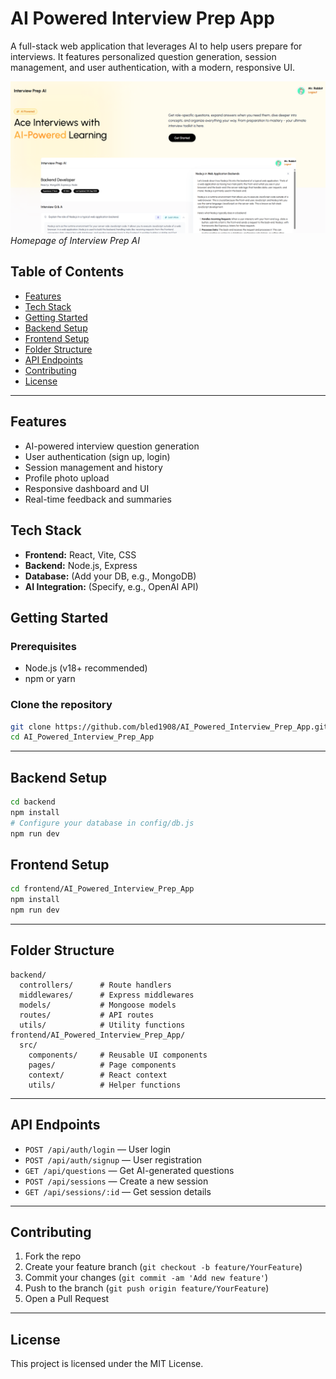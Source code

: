 # AI Powered Interview Prep App

A full-stack web application that leverages AI to help users prepare for interviews. It features personalized question generation, session management, and user authentication, with a modern, responsive UI.

[![Interview Prep AI Homepage](frontend/AI_Powered_Interview_Prep_App/public/homepage.png)](frontend/AI_Powered_Interview_Prep_App/public/homepage.png)
*Homepage of Interview Prep AI*

## Table of Contents
- [Features](#features)
- [Tech Stack](#tech-stack)
- [Getting Started](#getting-started)
- [Backend Setup](#backend-setup)
- [Frontend Setup](#frontend-setup)
- [Folder Structure](#folder-structure)
- [API Endpoints](#api-endpoints)
- [Contributing](#contributing)
- [License](#license)

---

## Features
- AI-powered interview question generation
- User authentication (sign up, login)
- Session management and history
- Profile photo upload
- Responsive dashboard and UI
- Real-time feedback and summaries

## Tech Stack
- **Frontend:** React, Vite, CSS
- **Backend:** Node.js, Express
- **Database:** (Add your DB, e.g., MongoDB)
- **AI Integration:** (Specify, e.g., OpenAI API)

## Getting Started

### Prerequisites
- Node.js (v18+ recommended)
- npm or yarn

### Clone the repository
```sh
git clone https://github.com/bled1908/AI_Powered_Interview_Prep_App.git
cd AI_Powered_Interview_Prep_App
```

---

## Backend Setup
```sh
cd backend
npm install
# Configure your database in config/db.js
npm run dev
```

## Frontend Setup
```sh
cd frontend/AI_Powered_Interview_Prep_App
npm install
npm run dev
```

---

## Folder Structure
```
backend/
  controllers/      # Route handlers
  middlewares/      # Express middlewares
  models/           # Mongoose models
  routes/           # API routes
  utils/            # Utility functions
frontend/AI_Powered_Interview_Prep_App/
  src/
    components/     # Reusable UI components
    pages/          # Page components
    context/        # React context
    utils/          # Helper functions
```

---

## API Endpoints
- `POST /api/auth/login` — User login
- `POST /api/auth/signup` — User registration
- `GET /api/questions` — Get AI-generated questions
- `POST /api/sessions` — Create a new session
- `GET /api/sessions/:id` — Get session details

---

## Contributing
1. Fork the repo
2. Create your feature branch (`git checkout -b feature/YourFeature`)
3. Commit your changes (`git commit -am 'Add new feature'`)
4. Push to the branch (`git push origin feature/YourFeature`)
5. Open a Pull Request

---

## License
This project is licensed under the MIT License.
